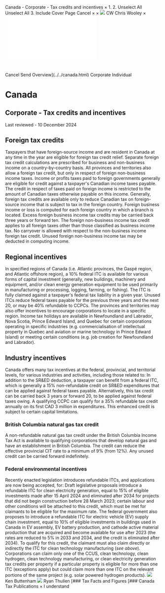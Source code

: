 Canada - Corporate - Tax credits and incentives
×
1.
2.
Unselect All
Unselect All
3.
Include Cover Page
Cancel
×
×
![](../../-/media/world-wide-tax-summaries/attachments/global---chris-wooley.ashx%3Frev=ac5e5f3223b34096b1afc2a6009c7320&revision=ac5e5f32-23b3-4096-b1af-c2a6009c7320&hash=859B7ADC84DC2CBEC9760E9E6EE7DE6D0A8BFCDF)
CW
Chris Wooley
×
![](tax-credits-and-incentives.html)
######
Cancel
Send
Overview](../../canada.html)
Corporate
Individual
# Canada
## Corporate - Tax credits and incentives
Last reviewed - 10 December 2024
## Foreign tax credits
Taxpayers that have foreign-source income and are resident in Canada at any time in the year are eligible for foreign tax credit relief. Separate foreign tax credit calculations are prescribed for business and non-business income on a country-by-country basis. All provinces and territories also allow a foreign tax credit, but only in respect of foreign non-business income taxes.
Income or profits taxes paid to foreign governments generally are eligible for credit against a taxpayer's Canadian income taxes payable. The credit in respect of taxes paid on foreign income is restricted to the amount of Canadian taxes otherwise payable on this income. Generally, foreign tax credits are available only to reduce Canadian tax on foreign-source income that is subject to tax in the foreign country.
Foreign business income or loss is computed for each foreign country in which a branch is located. Excess foreign business income tax credits may be carried back three years or forward ten. The foreign non-business income tax credit applies to all foreign taxes other than those classified as business income tax. No carryover is allowed with respect to the non-business income foreign tax credit. Unused foreign non-business income tax may be deducted in computing income.
## Regional incentives
In specified regions of Canada (i.e. Atlantic provinces, the Gaspé region, and Atlantic offshore region), a 10% federal ITC is available for various forms of capital investment (generally, new buildings, machinery and equipment, and/or clean energy generation equipment to be used primarily in manufacturing or processing, logging, farming, or fishing). The ITC is fully claimed against a taxpayer's federal tax liability in a given year. Unused ITCs reduce federal taxes payable for the previous three years and the next 20, or may be 40% refundable to CCPCs.
The provinces and territories may also offer incentives to encourage corporations to locate in a specific region. Income tax holidays are available in Newfoundland and Labrador, Nova Scotia, Prince Edward Island, and Quebec for certain corporations operating in specific industries (e.g. commercialisation of intellectual property in Quebec and aviation or marine technology in Prince Edward Island) or meeting certain conditions (e.g. job creation for Newfoundland and Labrador).
## Industry incentives
Canada offers many tax incentives at the federal, provincial, and territorial levels, for various industries and activities, including those related to:
In addition to the SR&ED deduction, a taxpayer can benefit from a federal ITC, which is generally a 15% non-refundable credit on SR&ED expenditures that can be applied against federal taxes payable. Alternatively, this tax credit can be carried back 3 years or forward 20, to be applied against federal taxes owing.
A qualifying CCPC can qualify for a 35% refundable tax credit annually on its first CAD 3 million in expenditures. This enhanced credit is subject to certain capital limitations.
### British Columbia natural gas tax credit
A non-refundable natural gas tax credit under the British Columbia Income Tax Act is available to qualifying corporations that develop natural gas and have an establishment in British Columbia. The credit can reduce the effective provincial CIT rate to a minimum of 9% (from 12%). Any unused credit can be carried forward indefinitely.
### Federal environmental incentives
Recently enacted legislation introduces refundable ITCs, and applications are now being accepted, for:
Draft legislative proposals introduce a refundable ITC for clean electricity generation, equal to 15% of eligible investments made after 15 April 2024 and eliminated after 2034 for projects that did not begin construction before 28 March 2023; certain labour and other conditions will be attached to this credit, which must be met for claimants to be eligible for the maximum rate.
The federal government also proposes to introduce a refundable ITC for electric vehicle (EV) supply chain investment, equal to 10% of eligible investments in buildings used in Canada in EV assembly, EV battery production, and cathode active material production that are acquired and become available for use after 2023 (the rates are reduced to 5% in 2033 and 2034, and the credit is eliminated after 2034). To qualify for this credit, the claimant must also claim directly or indirectly the ITC for clean technology manufacturing (*see above*).
Corporations can claim only one of the CCUS, clean technology, clean hydrogen, clean technology manufacturing, or clean electricity generation tax credits per property if a particular property is eligible for more than one ITC (exceptions apply) but could claim more than one ITC on the relevant portions of the same project (e.g. solar powered hydrogen products).
![](../../-/media/world-wide-tax-summaries/attachments/canada---ken_buttenham.ashx%3Frev=0002aa3cba7e4221a00d2a61283aaf24&revision=0002aa3c-ba7e-4221-a00d-2a61283aaf24&hash=8239380963A428C8503F2F3881EF047D7164F6BE)
Ken Buttenham
![](../../-/media/world-wide-tax-summaries/attachments/canada---ryan_thulien.ashx%3Frev=b3b738fc0b1e44a08f281b1144f64ea7&revision=b3b738fc-0b1e-44a0-8f28-1b1144f64ea7&hash=CBAD7F397C98CC7C58238EDEEFC816C28A1C54F5)
Ryan Thulien
[### Tax Facts and Figures
[### Canada Tax Publications
×
I understand